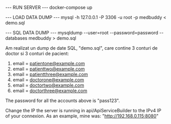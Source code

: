--- RUN SERVER ---
docker-compose up

--- LOAD DATA DUMP ---
mysql -h 127.0.0.1 -P 3306 -u root -p medbuddy < demo.sql

--- SQL DATA DUMP ---
mysqldump --user=root --password=password --databases medbuddy > demo.sql


Am realizat un dump de date SQL, "demo.sql", care contine 3 conturi de doctor si 3 conturi de pacient:

1. email = patientone@example.com 
2. email = patienttwo@example.com
3. email = patientthree@example.com
4. email = doctorone@example.com 
5. email = doctortwo@example.com 
6. email = doctorthree@example.com 

The password for all the accounts above is "pass123".


Change the IP the server is running in api/ApiServiceBuilder to the IPv4 IP of your connexion.
As an example, mine was: "http://192.168.0.115:8080"
